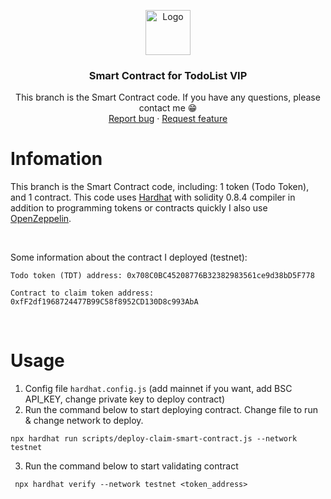 <p align="center">
  <a href="https://www.facebook.com/lequocbinh.04">
    <img src="https://icons.iconarchive.com/icons/cjdowner/cryptocurrency-flat/1024/Ethereum-ETH-icon.png" alt="Logo" width=72 height=72>
  </a>

  <h3 align="center">Smart Contract for TodoList VIP</h3>

  <p align="center">
    This branch is the Smart Contract code. If you have any questions, please contact me 😁
    <br>
    <a href="https://www.facebook.com/lequocbinh.04">Report bug</a>
    ·
    <a href="https://www.facebook.com/lequocbinh.04">Request feature</a>
  </p>
</p>

# Infomation

This branch is the Smart Contract code, including: 1 token (Todo Token), and 1 contract. This code uses [Hardhat](https://hardhat.org/getting-started/) with solidity 0.8.4 compiler in addition to programming tokens or contracts quickly I also use [OpenZeppelin](https://openzeppelin.com/).
&nbsp;

&nbsp;

Some information about the contract I deployed (testnet):

```shell
Todo token (TDT) address: 0x708C0BC45208776B32382983561ce9d38bD5F778
```

```shell
Contract to claim token address: 0xfF2df1968724477B99C58f8952CD130D8c993AbA
```

&nbsp;

# Usage

1. Config file `hardhat.config.js` (add mainnet if you want, add BSC API_KEY, change private key to deploy contract)
2. Run the command below to start deploying contract. Change file to run & change network to deploy.

```shell
npx hardhat run scripts/deploy-claim-smart-contract.js --network testnet
```

3. Run the command below to start validating contract

```shell
 npx hardhat verify --network testnet <token_address>
```
